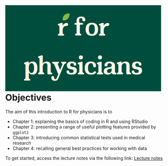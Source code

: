 <span style="float: left; margin-right: 10px;">
  <img src="other_files/logo.png" alt="Logo" width="500">
</span>

# Objectives

The aim of this introduction to R for physicians is to

-   Chapter 1: explaining the basics of coding in R and using RStudio
-   Chapter 2: presenting a range of useful plotting features provided by `ggplot2`
-   Chapter 3: introducing common statistical tests used in medical research
-   Chapter 4: recalling general best practices for working with data

To get started, access the lecture notes via the following link: [Lecture notes](https://clairemargaux.github.io/rforphysicians/)
